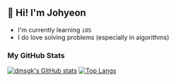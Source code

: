 ## 👋 Hi! I'm Johyeon
-  I'm currently learning `iOS`
- I do love solving problems (especially in algorithms)


### My GitHub Stats
[![dmsgk's GitHub stats](https://github-readme-stats.vercel.app/api?username=dmsgk&show_icons=true&theme=tokyonight&hide=stars)](https://github.com/anuraghazra/github-readme-stats)
[![Top Langs](https://github-readme-stats.vercel.app/api/top-langs/?username=dmsgk&layout=compact&theme=tokyonight)](https://github.com/anuraghazra/github-readme-stats)


